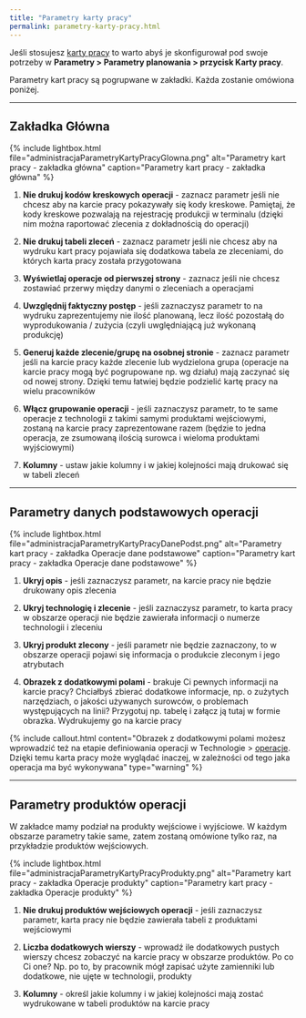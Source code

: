 ```yaml
---
title: "Parametry karty pracy"
permalink: parametry-karty-pracy.html 
---
```


Jeśli stosujesz [karty pracy](/karty-pracy) to warto abyś je skonfigurował pod swoje potrzeby w **Parametry > Parametry planowania > przycisk Karty pracy**.

Parametry kart pracy są pogrupwane w zakładki. Każda zostanie omówiona poniżej.

---

## Zakładka Główna


{% include lightbox.html file="administracjaParametryKartyPracyGlowna.png" alt="Parametry kart pracy - zakładka główna" caption="Parametry kart pracy - zakładka główna" %}

1. **Nie drukuj kodów kreskowych operacji** - zaznacz parametr jeśli nie chcesz aby na karcie pracy pokazywały się kody kreskowe. Pamiętaj, że kody kreskowe pozwalają na rejestrację produkcji w terminalu (dzięki nim można raportować zlecenia z dokładnością do operacji)

2. **Nie drukuj tabeli zleceń** - zaznacz parametr jeśli nie chcesz aby na wydruku kart pracy pojawiała się dodatkowa tabela ze zleceniami, do których karta pracy została przygotowana

3. **Wyświetlaj operacje od pierwszej strony** - zaznacz jeśli nie chcesz zostawiać przerwy między danymi o zleceniach a operacjami

4. **Uwzględnij faktyczny postęp** - jeśli zaznaczysz parametr to na wydruku zaprezentujemy nie ilość planowaną, lecz ilość pozostałą do wyprodukowania / zużycia (czyli uwględniającą już wykonaną produkcję)

5. **Generuj każde zlecenie/grupę na osobnej stronie** - zaznacz parametr jeśli na karcie pracy każde zlecenie lub wydzielona grupa (operacje na karcie pracy mogą być pogrupowane np. wg działu) mają zaczynać się od nowej strony. Dzięki temu łatwiej będzie podzielić kartę pracy na wielu pracowników

6. **Włącz grupowanie operacji** - jeśli zaznaczysz parametr, to te same operacje z technologii z takimi samymi produktami wejściowymi, zostaną na karcie pracy zaprezentowane razem (będzie to jedna operacja, ze zsumowaną ilością surowca i wieloma produktami wyjściowymi)

7. **Kolumny** - ustaw jakie kolumny i w jakiej kolejności mają drukować się w tabeli zleceń

---

## Parametry danych podstawowych operacji


{% include lightbox.html file="administracjaParametryKartyPracyDanePodst.png" alt="Parametry kart pracy - zakładka Operacje dane podstawowe" caption="Parametry kart pracy - zakładka Operacje dane podstawowe" %}

1. **Ukryj opis** - jeśli zaznaczysz parametr, na karcie pracy nie będzie drukowany opis zlecenia

2. **Ukryj technologię i zlecenie** - jeśli zaznaczysz parametr, to karta pracy w obszarze operacji nie będzie zawierała informacji o numerze technologii i zleceniu

3. **Ukryj produkt zlecony** - jeśli parametr nie będzie zaznaczony, to w obszarze operacji pojawi się informacja o produkcie zleconym i jego atrybutach

4. **Obrazek z dodatkowymi polami** - brakuje Ci pewnych informacji na karcie pracy? Chciałbyś zbierać dodatkowe informacje, np. o zużytych narzędziach, o jakości używanych surowców, o problemach występujących na linii? Przygotuj np. tabelę i załącz ją tutaj w formie obrazka. Wydrukujemy go na karcie pracy

{% include callout.html content="Obrazek z dodatkowymi polami możesz wprowadzić też na etapie definiowania operacji w Technologie > [operacje](/operacje). Dzięki temu karta pracy może wyglądać inaczej, w zależności od tego jaka operacja ma być wykonywana" type="warning" %} 

---

## Parametry produktów operacji

W zakładce mamy podział na produkty wejściowe i wyjściowe. W każdym obszarze parametry takie same, zatem zostaną omówione tylko raz, na przykładzie produktów wejściowych.

{% include lightbox.html file="administracjaParametryKartyPracyProdukty.png" alt="Parametry kart pracy - zakładka Operacje produkty" caption="Parametry kart pracy - zakładka Operacje produkty" %}

1. **Nie drukuj produktów wejściowych operacji** - jeśli zaznaczysz parametr, karta pracy nie będzie zawierała tabeli z produktami wejściowymi

2. **Liczba dodatkowych wierszy** - wprowadź ile dodatkowych pustych wierszy chcesz zobaczyć na karcie pracy w obszarze produktów. Po co Ci one? Np. po to, by pracownik mógł zapisać użyte zamienniki lub dodatkowe, nie ujęte w technologii, produkty

3. **Kolumny** - określ jakie kolumny i w jakiej kolejności mają zostać wydrukowane w tabeli produktów na karcie pracy